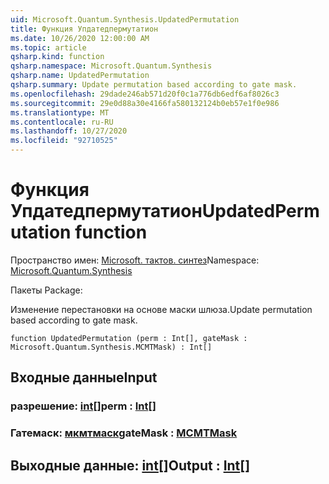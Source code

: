 ```yaml
---
uid: Microsoft.Quantum.Synthesis.UpdatedPermutation
title: Функция Упдатедпермутатион
ms.date: 10/26/2020 12:00:00 AM
ms.topic: article
qsharp.kind: function
qsharp.namespace: Microsoft.Quantum.Synthesis
qsharp.name: UpdatedPermutation
qsharp.summary: Update permutation based according to gate mask.
ms.openlocfilehash: 29dade246ab571d20f0c1a776db6edf6af8026c3
ms.sourcegitcommit: 29e0d88a30e4166fa580132124b0eb57e1f0e986
ms.translationtype: MT
ms.contentlocale: ru-RU
ms.lasthandoff: 10/27/2020
ms.locfileid: "92710525"
---
```

# <a name="updatedpermutation-function"></a><span data-ttu-id="90460-102">Функция Упдатедпермутатион</span><span class="sxs-lookup"><span data-stu-id="90460-102">UpdatedPermutation function</span></span>

<span data-ttu-id="90460-103">Пространство имен: [Microsoft. тактов. синтез](xref:Microsoft.Quantum.Synthesis)</span><span class="sxs-lookup"><span data-stu-id="90460-103">Namespace: [Microsoft.Quantum.Synthesis](xref:Microsoft.Quantum.Synthesis)</span></span>

<span data-ttu-id="90460-104">Пакеты [](https://nuget.org/packages/)</span><span class="sxs-lookup"><span data-stu-id="90460-104">Package: [](https://nuget.org/packages/)</span></span>


<span data-ttu-id="90460-105">Изменение перестановки на основе маски шлюза.</span><span class="sxs-lookup"><span data-stu-id="90460-105">Update permutation based according to gate mask.</span></span>

```qsharp
function UpdatedPermutation (perm : Int[], gateMask : Microsoft.Quantum.Synthesis.MCMTMask) : Int[]
```


## <a name="input"></a><span data-ttu-id="90460-106">Входные данные</span><span class="sxs-lookup"><span data-stu-id="90460-106">Input</span></span>

### <a name="perm--int"></a><span data-ttu-id="90460-107">разрешение: [int](xref:microsoft.quantum.lang-ref.int)[]</span><span class="sxs-lookup"><span data-stu-id="90460-107">perm : [Int](xref:microsoft.quantum.lang-ref.int)[]</span></span>




### <a name="gatemask--mcmtmask"></a><span data-ttu-id="90460-108">Гатемаск: [мкмтмаск](xref:Microsoft.Quantum.Synthesis.MCMTMask)</span><span class="sxs-lookup"><span data-stu-id="90460-108">gateMask : [MCMTMask](xref:Microsoft.Quantum.Synthesis.MCMTMask)</span></span>





## <a name="output--int"></a><span data-ttu-id="90460-109">Выходные данные: [int](xref:microsoft.quantum.lang-ref.int)[]</span><span class="sxs-lookup"><span data-stu-id="90460-109">Output : [Int](xref:microsoft.quantum.lang-ref.int)[]</span></span>

